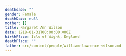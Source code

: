 ```yaml
---
deathdate: ""
gender: Female
deathDate: null
mother: []
title: Margaret Ann Wilson
date: 1918-01-31T00:00:00.000Z
birthPlace: Isle of Wight, England
deathPlace: ""
father: src/content/people/william-lawrence-wilson.md
---
```

